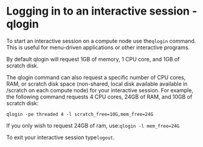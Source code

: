 # Logging in to an interactive session - qlogin

To start an interactive session on a compute node use the`qlogin` command. This is useful for menu-driven applications or other interactive programs.

By default qlogin will request 1GB of memory, 1 CPU core, and 1GB of scratch disk.

The qlogin command can also request a specific number of CPU cores, RAM, or scratch disk space \(non-shared, local disk available available in /scratch on each compute node\) for your interactive session. For example, the following command requests 4 CPU cores, 24GB of RAM, and 10GB of scratch disk:

`qlogin -pe threaded 4 -l scratch_free=10G,mem_free=24G`

If you only wish to request 24GB of ram, use:`qlogin -l mem_free=24G`

To exit your interactive session type`logout`.

